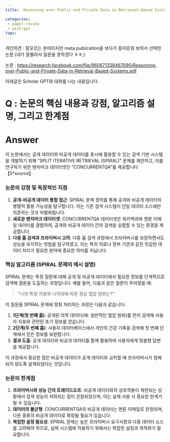 ```yaml
---
title:  Reasoning over Public and Private Data in Retrieval-Based Systems

categories:
 - paper-review
 - with-gpt
tags:
---
```


개인의견 : 잘모르는 분야이지만 meta publication을 보다가 흥미로워 보여서 선택한 논문.(내가 잘몰라서 질문을 못하겠다 ㅎㅎ;)

논문 : https://research.facebook.com/file/960671338467090/Reasoning-over-Public-and-Private-Data-in-Retrieval-Based-Systems.pdf


아래글은 Scholar GPT와 대화를 나눈 내용입니다.

# Q : 논문의 핵심 내용과 강점, 알고리즘 설명, 그리고 한계점

# Answer

이 논문에서는 공개 데이터와 비공개 데이터를 동시에 활용할 수 있는 검색 기반 시스템을 개발하기 위해 "SPLIT ITERATIVE RETRIEVAL (SPIRAL)" 문제를 제안하고, 이를 연구하기 위한 벤치마크 데이터셋인 "CONCURRENTQA"를 제공합니다【5†source】.

### 논문의 강점 및 독창적인 지점

1. **공개-비공개 데이터 통합 접근**: SPIRAL 문제 정의를 통해 공개와 비공개 데이터의 병렬적 활용 가능성을 탐구합니다. 이는 기존 검색 시스템이 단일 데이터 소스에만 의존하는 것과 차별화됩니다.
2. **새로운 벤치마크 데이터셋**: CONCURRENTQA 데이터셋은 위키백과와 엔론 이메일 데이터를 결합하여, 공개와 비공개 데이터 간의 검색을 실험할 수 있는 환경을 제공합니다.
3. **다중 홉 검색과 프라이버시 고려**: 다중 홉 검색 과정에서 프라이버시를 보장하면서도 성능을 유지하는 방법을 탐구하였고, 이는 특히 의료나 정부 기관과 같은 민감한 데이터 처리가 필요한 분야에 중요한 의미를 지닙니다.

### 핵심 알고리즘 (SPIRAL 문제의 예시 설명)

SPIRAL 문제는 특정 질문에 대해 공개 및 비공개 데이터에서 필요한 정보를 단계적으로 검색해 결론을 도출하는 과정입니다. 예를 들어, 다음과 같은 질문이 주어졌을 때:

> "나의 특정 지표와 나이대에 따른 정상 혈압 범위는?"

이 질문을 SPIRAL 문제에 맞춰 처리하는 과정은 다음과 같습니다:
1. **1단계(첫 번째 홉)**: 공개된 의학 데이터(예: 일반적인 혈압 범위)를 먼저 검색해 사용자 지표와 관련된 초기 정보를 얻습니다.
2. **2단계(두 번째 홉)**: 사용자 데이터베이스에서 개인의 건강 기록을 검색해 첫 번째 단계에서 얻은 정보를 보완합니다.
3. **결과 도출**: 공개 데이터와 비공개 데이터를 함께 활용하여 사용자에게 맞춤형 답변을 제공합니다.

이 과정에서 중요한 점은 비공개 데이터가 공개 데이터와 교차할 때 프라이버시가 침해되지 않도록 설계되었다는 것입니다.

### 논문의 한계점

1. **프라이버시와 성능 간의 트레이드오프**: 비공개 데이터와의 상호작용이 제한되는 상황에서 검색 성능이 저하되는 점이 관찰되었으며, 이는 실제 사용 시 중요한 한계가 될 수 있습니다.
2. **데이터의 불균형**: CONCURRENTQA의 비공개 데이터는 엔론 이메일로 한정되며, 다른 종류의 비공개 데이터로 확장될 필요가 있습니다.
3. **복잡한 설정 필요성**: SPIRAL 문제는 높은 프라이버시 요구사항과 다중 데이터 소스를 고려해야 하므로, 실제 시스템에 적용하기 위해서는 복잡한 설정과 최적화가 필요합니다.